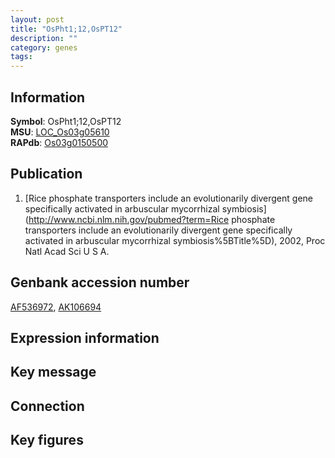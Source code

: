 ```yaml
---
layout: post
title: "OsPht1;12,OsPT12"
description: ""
category: genes
tags: 
---
```


## Information
__Symbol__: OsPht1;12,OsPT12  
__MSU__: [LOC_Os03g05610](http://rice.plantbiology.msu.edu/cgi-bin/ORF_infopage.cgi?orf=LOC_Os03g05610)  
__RAPdb__: [Os03g0150500](http://rapdb.dna.affrc.go.jp/viewer/gbrowse_details/irgsp1?name=Os03g0150500)  

## Publication
1. [Rice phosphate transporters include an evolutionarily divergent gene specifically activated in arbuscular mycorrhizal symbiosis](http://www.ncbi.nlm.nih.gov/pubmed?term=Rice phosphate transporters include an evolutionarily divergent gene specifically activated in arbuscular mycorrhizal symbiosis%5BTitle%5D), 2002, Proc Natl Acad Sci U S A.

## Genbank accession number
[AF536972](http://www.ncbi.nlm.nih.gov/nuccore/AF536972), [AK106694](http://www.ncbi.nlm.nih.gov/nuccore/AK106694)  

## Expression information

## Key message

## Connection

## Key figures


